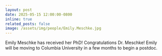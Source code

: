 ```yaml
---
layout: post
date: 2025-05-15 12:00:00-0800
inline: true
related_posts: false
image: /assets/img/people/Emily.Meschke.jpg
---
```


Emily Meschke has received her PhD! Congratulations Dr. Meschke! Emily will be moving to Columbia University in a few months to begin a postdoc.
